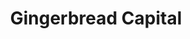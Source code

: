 ---
layout: firm_page
title: "Gingerbread Capital"
id: "gingerbreadcap.com"
permalink: "/gingerbreadcapitalgingerbreadcap.com/"
website: "https://gingerbreadcap.com"
offices: "Menlo Park (United States)"
investment_stages: "Seed, Series A, Series B"
portfolio_companies: "HopSkipDrive, Pair Eyewear, Incredible Health, Supercircle, PROOV, Roo, Chief, Goodles, Spring Health, Aclima, Air Protein, Aris, Basepaws, Better Sour, Blueland, Bold, Brave Health, Care Academy, catch + release, Climb Credit, Co-Star, Coffee Meets Bagel, Compt, Content Stack, Cordex Systems, Databento, Dragonboat, Ellevest, Eloquii, Fig. 1, Furtuna, GoldieBlox, Goodtime, Grayce, Grokker, Harness Wealth, Harper Wilde, Havenly, HelloAva, Hint, Hued, JoyLux, Julie, Kinvolved, Landit, Maven Health, Meet Cute, Midi Health, Nara Organics, Nanopath, Onward, Oula, Platejoy, Primary, Rising Team, Ritual, Shaka Tea, Sheryl Lowe Jewelry, Sightglass Coffee, Smitten, Starface, Sweeten, Tala, The Muse, The Riveter, The Second Shift, TheSkimm, ThinkCERCA, Tia, Trustate, Twentyeight Health, UrbanSitter, WaitWhat, Workit Health, Zola"
portfolio_link: "https://gingerbreadcap.com/portfolio/"
investment_markets: "Childcare, Consumer, Retail, Education, Enterprise, Environment, Fintech, Food & Beverage, Future of Work, Healthcare & Wellness, Home, Media/Social, Pet Care, Skin Care"
founded_year: "2016"
description: "Gingerbread Capital invests in female founders and funders, aiming to close the funding gap for women-led ventures. They focus on early and growth-stage companies and emerging funds led by women and diverse teams across various sectors."
linkedin: "https://www.linkedin.com/company/gingerbreadcapital/"
twitter: "https://twitter.com/GingerBreadCap"
instagram: "https://www.instagram.com/gingerbreadcap/"
team_page: "https://gingerbreadcap.com/team/"
investor_type: "Venture Capital, Family Office"
crunchbase: "https://www.crunchbase.com/organization/gingerbread-capital-2"
pitchbook: "https://pitchbook.com/profiles/investor/188065-18"

# SEO Optimization
meta_title: "Gingerbread Capital - VC Firm - projectstartups.com"
meta_description: "Gingerbread Capital, Gingerbread Capital invests in female founders and funders, aiming to close the funding gap for women-led ventures. They focus on early and growth-sta..."
meta_keywords: "Gingerbread Capital, Childcare, Consumer, Retail, Education, Enterprise, Environment, Fintech, Food & Beverage, Future of Work, Healthcare & Wellness, Home, Media/Social, Pet Care, Skin Care, VC firm, venture capital, startup investor, projectstartups.com"
canonical_url: "https://vc.projectstartups.com/gingerbreadcapitalgingerbreadcap.com/"
---